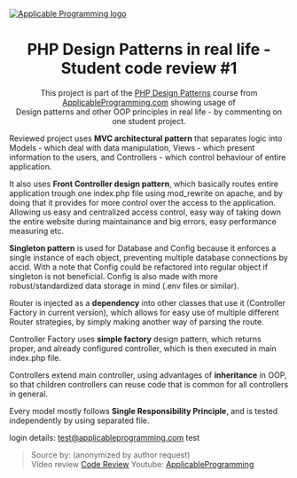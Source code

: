 [![Applicable Programming logo](https://s3.amazonaws.com/contents.newzenler.com/3161/library/60e0d31eb3efa_1625346846_applicable-programming-logo-blue-github-title.png "Applicable Programming logo")](https://applicableprogramming.com "Applicable Programming")

<h1 align="center">PHP Design Patterns in real life - Student code review #1</h1>

<p align="center">This project is part of the <a href="https://www.applicableprogramming.com/courses/php-design-patterns/">PHP Design Patterns</a> course from <a href="https://applicableprogramming.com/">ApplicableProgramming.com</a>  showing usage of 
 <br /> Design patterns and other OOP principles in real life - by commenting on one student project. </p>

 

Reviewed project uses **MVC architectural pattern** that separates logic into Models - which deal with data manipulation, Views - which present information to the users, and Controllers - which control behaviour of entire application. 

It also uses **Front Controller design pattern**, which basically routes entire application trough one index.php file using mod_rewrite on apache, and by doing that it provides for more control over the access to the application. Allowing us easy and centralized access control, easy way of taking down the entire website during maintainance and big errors, easy performance measuring etc.

**Singleton pattern** is used for Database and Config because it enforces a single instance of each object, preventing multiple database connections by accid. With a note that Config could be refactored into regular object if singleton is not beneficial. Config is also made with more robust/standardized data storage in mind (.env files or similar). 

Router is injected as a **dependency** into other classes that use it (Controller Factory in current version), which allows for easy use of multiple different Router strategies, by simply making another way of parsing the route. 

Controller Factory uses **simple factory** design pattern, which returns proper, and already configured controller, which is then executed in main index.php file. 

Controllers extend main controller, using advantages of **inheritance** in OOP, so that children controllers can reuse code that is common for all controllers in general. 

Every model mostly follows **Single Responsibility Principle**, and is tested independently by using separated file. 

login details:
test@applicableprogramming.com
test



> Source by: (anonymized by author request) <br /> 
> Video review [Code Review](https://www.youtube.com/watch?v=JS-AdMxIfew) 
> Youtube: [ApplicableProgramming](https://www.youtube.com/c/ApplicableProgramming/)
